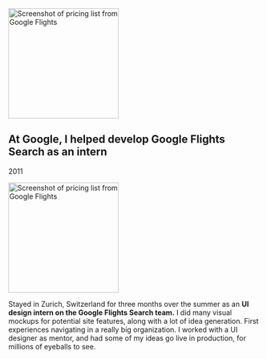 <img class="figure figure-google figure-non-main" aria-hidden="true" src="{{ '/assets/gflights-screenshot.png' | url }}" width="220" alt="Screenshot of pricing list from Google Flights" />

## At Google, I helped develop Google Flights Search as an intern

<p class="meta">2011</p>

<img class="figure figure-google figure-main" src="{{ '/assets/gflights-screenshot.png' | url }}" width="220" alt="Screenshot of pricing list from Google Flights" />

Stayed in Zurich, Switzerland for three months over the summer as an **UI design intern on the Google Flights Search team.** I did many visual mockups for potential site features, along with a lot of idea generation. First experiences navigating in a really big organization. I worked with a UI designer as mentor, and had some of my ideas go live in production, for millions of eyeballs to see. <br style="clear: left" />
